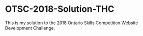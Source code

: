 # OTSC-2018-Solution-THC
This is my solution to the 2018 Ontario Skills Competition Website Development Challenge.

